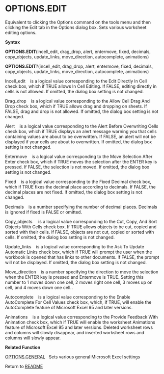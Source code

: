 # OPTIONS.EDIT

Equivalent to clicking the Options command on the tools menu and then
clicking the Edit tab in the Options dialog box. Sets various worksheet
editing options.

**Syntax**

**OPTIONS.EDIT**(incell\_edit, drag\_drop, alert, entermove, fixed,
decimals, copy\_objects, update\_links, move\_direction, autocomplete,
animations)

**OPTIONS.EDIT**?(incell\_edit, drag\_drop, alert, entermove, fixed,
decimals, copy\_objects, update\_links, move\_direction, autocomplete,
animations)

Incell\_edit&nbsp;&nbsp;&nbsp;&nbsp;is a logical value corresponding to
the Edit Directly In Cell check box, which if TRUE allows In Cell
Editing. If FALSE, editing directly in cells is not allowed. If omitted,
the dialog box setting is not changed.

Drag\_drop&nbsp;&nbsp;&nbsp;&nbsp;is a logical value corresponding to
the Allow Cell Drag And Drop check box, which if TRUE allows drag and
dropping on sheets. If FALSE, drag and drop is not allowed. If omitted,
the dialog box setting is not changed.

Alert&nbsp;&nbsp;&nbsp;&nbsp;is a logical value corresponding to the
Alert Before Overwriting Cells check box, which if TRUE displays an
alert message warning you that cells containing values are about to be
overwritten. If FALSE, an alert will not be displayed if your cells are
about to overwritten. If omitted, the dialog box setting is not changed.

Entermove&nbsp;&nbsp;&nbsp;&nbsp;is a logical value corresponding to the
Move Selection After Enter check box, which if TRUE moves the selection
after the ENTER key is pressed. If FALSE, the selection is not moved. If
omitted, the dialog box setting is not changed.

Fixed&nbsp;&nbsp;&nbsp;&nbsp;is a logical value corresponding to the
Fixed Decimal check box, which if TRUE fixes the decimal place according
to decimals. If FALSE, the decimal places are not fixed. If omitted, the
dialog box setting is not changed.

Decimals&nbsp;&nbsp;&nbsp;&nbsp;is a number specifying the number of
decimal places. Decimals is ignored if fixed is FALSE or omitted.

Copy\_objects&nbsp;&nbsp;&nbsp;&nbsp; is a logical value corresponding
to the Cut, Copy, And Sort Objects With Cells check box. If TRUE allows
objects to be cut, copied and sorted with their cells. If FALSE, objects
are not cut, copied or sorted with cells. If omitted, the dialog box
setting is not changed.

Update\_links&nbsp;&nbsp;&nbsp;&nbsp;is a logical value corresponding to
the Ask To Update Automatic Links check box, which if TRUE will prompt
the user when the workbook is opened that has links to other documents.
If FALSE, the prompt will not be displayed. If omitted, the dialog box
setting is not changed.

Move\_direction&nbsp;&nbsp;&nbsp;&nbsp;is a number specifying the
direction to move the selection when the ENTER key is pressed and
Entermove is TRUE. Setting this number to 1 moves down one cell, 2 moves
right one cell, 3 moves up on cell, and 4 moves down one cell..

Autocomplete&nbsp;&nbsp;&nbsp;&nbsp;is a logical value corresponding to
the Enable AutoComplete For Cell Values check box, which, if TRUE, will
enable the AutoComplete feature of Microsoft Excel 95 and later
versions.

Animations&nbsp;&nbsp;&nbsp;&nbsp;is a logical value corresponding to
the Provide Feedback With Animation check box, which if TRUE will enable
the worksheet Animations feature of Microsoft Excel 95 and later
versions. Deleted worksheet rows and columns will slowly disappear, and
inserted worksheet rows and columns will slowly appear.

**Related Function**

[OPTIONS.GENERAL](OPTIONS.GENERAL.md)&nbsp;&nbsp;&nbsp;Sets various general Microsoft Excel
settings



Return to [README](README.md)

